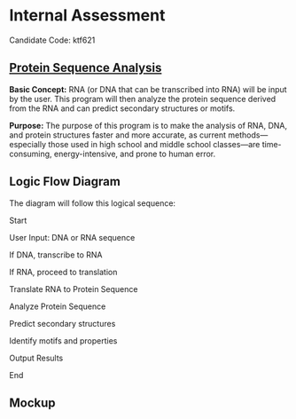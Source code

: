 # Internal Assessment
Candidate Code: ktf621

## <ins>Protein Sequence Analysis<ins>

**Basic Concept:** RNA (or DNA that can be transcribed into RNA) will be input by the user. This program will then analyze the protein sequence derived from the RNA and can predict secondary structures or motifs.

**Purpose:** The purpose of this program is to make the analysis of RNA, DNA, and protein structures faster and more accurate, as current methods—especially those used in high school and middle school classes—are time-consuming, energy-intensive, and prone to human error.

## Logic Flow Diagram

The diagram will follow this logical sequence:

Start

User Input: DNA or RNA sequence

If DNA, transcribe to RNA

If RNA, proceed to translation

Translate RNA to Protein Sequence

Analyze Protein Sequence

Predict secondary structures

Identify motifs and properties

Output Results

End

## Mockup
